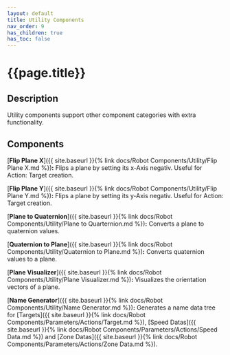 ```yaml
---
layout: default
title: Utility Components
nav_order: 9
has_children: true
has_toc: false
---
```


# **{{page.title}}**

## **Description**

Utility components support other component categories with extra functionality.

## **Components**

[**Flip Plane X**]({{ site.baseurl }}{% link docs/Robot Components/Utility/Flip Plane X.md %})**:** Flips a plane by setting its x-Axis negativ. Useful for Action: Target creation.

[**Flip Plane Y**]({{ site.baseurl }}{% link docs/Robot Components/Utility/Flip Plane Y.md %})**:** Flips a plane by setting its y-Axis negativ. Useful for Action: Target creation.

[**Plane to Quaternion**]({{ site.baseurl }}{% link docs/Robot Components/Utility/Plane to Quarternion.md %})**:**
Converts a plane to quaternion values.

[**Quaternion to Plane**]({{ site.baseurl }}{% link docs/Robot Components/Utility/Quaternion to Plane.md %})**:**
Converts quaternion values to a plane.

[**Plane Visualizer**]({{ site.baseurl }}{% link docs/Robot Components/Utility/Plane Visualizer.md %})**:**
Visualizes the orientation vectors of a plane.

[**Name Generator**]({{ site.baseurl }}{% link docs/Robot Components/Utility/Name Generator.md %})**:**
Generates a name data tree for [Targets]({{ site.baseurl }}{% link docs/Robot Components/Parameters/Actions/Target.md %}), 
[Speed Datas]({{ site.baseurl }}{% link docs/Robot Components/Parameters/Actions/Speed Data.md %}) and 
[Zone Datas]({{ site.baseurl }}{% link docs/Robot Components/Parameters/Actions/Zone Data.md %}).
